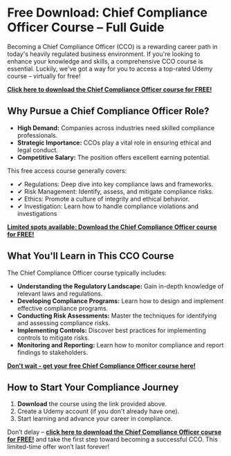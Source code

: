 # Free Download: Chief Compliance Officer Course – Full Guide

Becoming a Chief Compliance Officer (CCO) is a rewarding career path in today's heavily regulated business environment. If you're looking to enhance your knowledge and skills, a comprehensive CCO course is essential. Luckily, we've got a way for you to access a top-rated Udemy course – virtually for free!

[**Click here to download the Chief Compliance Officer course for FREE!**](https://udemywork.com/chief-compliance-officer-course)

## Why Pursue a Chief Compliance Officer Role?

*   **High Demand:** Companies across industries need skilled compliance professionals.
*   **Strategic Importance:** CCOs play a vital role in ensuring ethical and legal conduct.
*   **Competitive Salary:** The position offers excellent earning potential.

This free access course generally covers:

*   ✔ Regulations: Deep dive into key compliance laws and frameworks.
*   ✔ Risk Management: Identify, assess, and mitigate compliance risks.
*   ✔ Ethics: Promote a culture of integrity and ethical behavior.
*   ✔ Investigation: Learn how to handle compliance violations and investigations

[**Limited spots available: Download the Chief Compliance Officer course for FREE!**](https://udemywork.com/chief-compliance-officer-course)

## What You'll Learn in This CCO Course

The Chief Compliance Officer course typically includes:

*   **Understanding the Regulatory Landscape:** Gain in-depth knowledge of relevant laws and regulations.
*   **Developing Compliance Programs:** Learn how to design and implement effective compliance programs.
*   **Conducting Risk Assessments:** Master the techniques for identifying and assessing compliance risks.
*   **Implementing Controls:** Discover best practices for implementing controls to mitigate risks.
*   **Monitoring and Reporting:** Learn how to monitor compliance and report findings to stakeholders.

[**Don't wait - get your free Chief Compliance Officer course here!**](https://udemywork.com/chief-compliance-officer-course)

## How to Start Your Compliance Journey

1.  **Download** the course using the link provided above.
2.  Create a Udemy account (if you don't already have one).
3.  Start learning and advance your career in compliance.

Don’t delay – [**click here to download the Chief Compliance Officer course for FREE!**](https://udemywork.com/chief-compliance-officer-course) and take the first step toward becoming a successful CCO. This limited-time offer won’t last forever!
